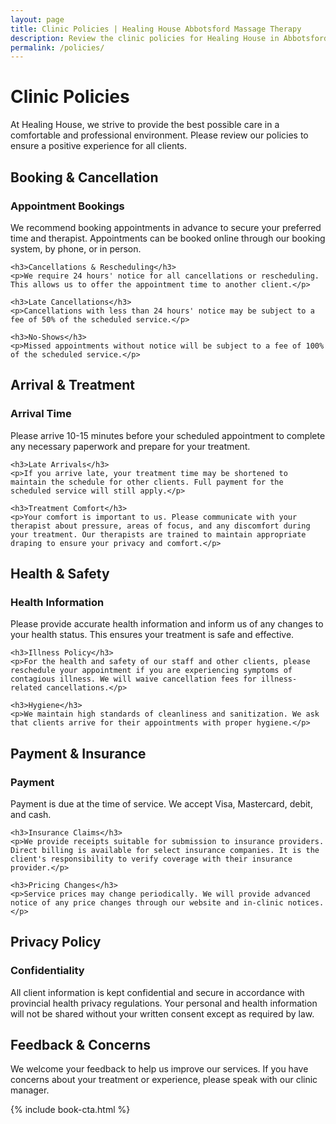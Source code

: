```yaml
---
layout: page
title: Clinic Policies | Healing House Abbotsford Massage Therapy
description: Review the clinic policies for Healing House in Abbotsford, including booking, cancellation, health, safety, and privacy information for RMT services.
permalink: /policies/
---
```


# Clinic Policies

At Healing House, we strive to provide the best possible care in a comfortable and professional environment. Please review our policies to ensure a positive experience for all clients.

## Booking & Cancellation

<div class="policy-section">
    <h3>Appointment Bookings</h3>
    <p>We recommend booking appointments in advance to secure your preferred time and therapist. Appointments can be booked online through our booking system, by phone, or in person.</p>
    
    <h3>Cancellations & Rescheduling</h3>
    <p>We require 24 hours' notice for all cancellations or rescheduling. This allows us to offer the appointment time to another client.</p>
    
    <h3>Late Cancellations</h3>
    <p>Cancellations with less than 24 hours' notice may be subject to a fee of 50% of the scheduled service.</p>
    
    <h3>No-Shows</h3>
    <p>Missed appointments without notice will be subject to a fee of 100% of the scheduled service.</p>
</div>

## Arrival & Treatment

<div class="policy-section">
    <h3>Arrival Time</h3>
    <p>Please arrive 10-15 minutes before your scheduled appointment to complete any necessary paperwork and prepare for your treatment.</p>
    
    <h3>Late Arrivals</h3>
    <p>If you arrive late, your treatment time may be shortened to maintain the schedule for other clients. Full payment for the scheduled service will still apply.</p>
    
    <h3>Treatment Comfort</h3>
    <p>Your comfort is important to us. Please communicate with your therapist about pressure, areas of focus, and any discomfort during your treatment. Our therapists are trained to maintain appropriate draping to ensure your privacy and comfort.</p>
</div>

## Health & Safety

<div class="policy-section">
    <h3>Health Information</h3>
    <p>Please provide accurate health information and inform us of any changes to your health status. This ensures your treatment is safe and effective.</p>
    
    <h3>Illness Policy</h3>
    <p>For the health and safety of our staff and other clients, please reschedule your appointment if you are experiencing symptoms of contagious illness. We will waive cancellation fees for illness-related cancellations.</p>
    
    <h3>Hygiene</h3>
    <p>We maintain high standards of cleanliness and sanitization. We ask that clients arrive for their appointments with proper hygiene.</p>
</div>

## Payment & Insurance

<div class="policy-section">
    <h3>Payment</h3>
    <p>Payment is due at the time of service. We accept Visa, Mastercard, debit, and cash.</p>
    
    <h3>Insurance Claims</h3>
    <p>We provide receipts suitable for submission to insurance providers. Direct billing is available for select insurance companies. It is the client's responsibility to verify coverage with their insurance provider.</p>
    
    <h3>Pricing Changes</h3>
    <p>Service prices may change periodically. We will provide advanced notice of any price changes through our website and in-clinic notices.</p>
</div>

## Privacy Policy

<div class="policy-section">
    <h3>Confidentiality</h3>
    <p>All client information is kept confidential and secure in accordance with provincial health privacy regulations. Your personal and health information will not be shared without your written consent except as required by law.</p>
</div>

## Feedback & Concerns

We welcome your feedback to help us improve our services. If you have concerns about your treatment or experience, please speak with our clinic manager.

{% include book-cta.html %} 